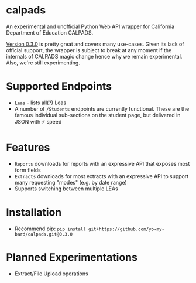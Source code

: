 # calpads
An experimental and unofficial Python Web API wrapper for California Department of Education CALPADS.

[Version 0.3.0](https://github.com/yo-my-bard/calpads/tree/0.3.0) is pretty great and covers many use-cases. Given its lack of official support, the wrapper is subject to break at any moment if the internals of CALPADS magic change hence why we remain experimental. Also, we're still experimenting.

# Supported Endpoints
* `Leas` - lists all(?) Leas
* A number of `/Students` endpoints are currently functional. These are the famous individual sub-sections on the student page, but delivered in JSON with ⚡️ speed

# Features
* `Reports` downloads for reports with an expressive API that exposes most form fields
* `Extracts` downloads for most extracts with an expressive API to support many requesting "modes" (e.g. by date range)
* Supports switching between multiple LEAs

# Installation
* Recommend pip: `pip install git+https://github.com/yo-my-bard/calpads.git@0.3.0`

# Planned Experimentations
* Extract/File Upload operations
